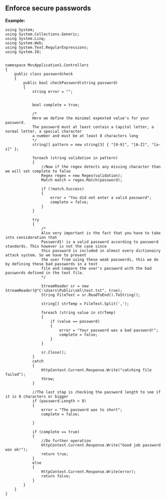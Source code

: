 Enforce secure passwords
-------

**Example:**

	
	using System;
	using System.Collections.Generic;
	using System.Linq;
	using System.Web;
	using System.Text.RegularExpressions;
	using System.IO;


	namespace MvcApplication1.Controllers
	{
		public class passwordcheck
		{
			public bool checkPassword(string password)
			{
				string error = "";


				bool complete = true;

				/*
				Here we define the minimal expexted value's for your password.
				The password must at least contain a Capital letter, a normal letter, a special character
				a number and must be at least 8 characters long
				*/
				string[] pattern = new string[3] { "[0-9]", "[A-Z]", "[a-z]" };

				foreach (string validation in pattern)
				{
					//Now if the regex detects any missing character than we will set complete to false
					Regex regex = new Regex(validation);
					Match match = regex.Match(password);

					if (!match.Success)
					{
						error = "You did not enter a valid password";
						complete = false;
					}
				}

				try
				{
					/*
					Also very important is the fact that you have to take into consideration that
					Password1! is a valid password according to password standards. This however is not the case since
					this password is included in almost every dictionairy attack system. So we have to prevent 
					the user from using these weak passwords, this we do by defining these bad passwords in a text 
					file and compare the user's password with the bad passwords defined in the text file.
					*/

					StreamReader sr = new StreamReader(@"C:\Users\Public\xml\test.txt", true);
					String FileText = sr.ReadToEnd().ToString();

					string[] strTemp = FileText.Split(',');

					foreach (string value in strTemp)
					{
						if (value == password)
						{
							error = "Your password was a bad password!";
							complete = false;
						}
					}

					sr.Close();
				}
				catch
				{
					HttpContext.Current.Response.Write("catching file failed");
					throw;
				}

				//The last stap is checking the password length to see if it is 8 characters or bigger
				if (password.Length < 8)
				{
					error = "The password was to short";
					complete = false;

				}

				if (complete == true)
				{
					//Do further operation
					HttpContext.Current.Response.Write("Good job password was ok!");
					return true;
				}
				else
				{
					HttpContext.Current.Response.Write(error);
					return false;
				}
			}
		}
	}

